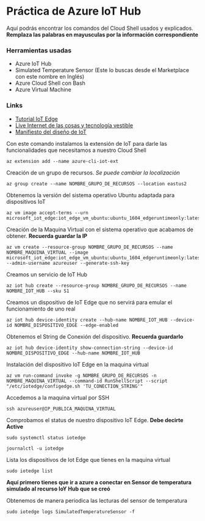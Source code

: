 # Práctica de Azure IoT Hub

Aquí podrás encontrar los comandos del Cloud Shell usados y explicados.
**Remplaza las palabras en mayusculas por la información correspondiente**

### Herramientas usadas
* Azure IoT Hub
* Simulated Temperature Sensor (Este lo buscas desde el Marketplace con este nombre en Inglés)
* Azure Cloud Shell con Bash
* Azure Virtual Machine

### Links
* [Tutorial IoT Edge](https://www.youtube.com/watch?v=lN66jCsFjGs&ab_channel=Innovacci%C3%B3nvirtual)
* [Live Internet de las cosas y tecnología vestible](https://teams.microsoft.com/l/meetup-join/19%3ameeting_NjdlNjZjMmMtZTQ5NC00ZGNkLWI3NjEtZmIzNjQzYjQxNTJl%40thread.v2/0?context=%7b%22Tid%22%3a%224ae54b05-b77e-4224-aef1-8661422e0816%22%2c%22Oid%22%3a%2267a900b5-a64a-4c11-a5b4-e37828d233ed%22%2c%22IsBroadcastMeeting%22%3atrue%7d)
* [Manifiesto del diseño de IoT](https://www.iotmanifesto.com/)

Con este comando instalamos la extensión de IoT para darle las funcionalidades que necesitamos a nuestro Cloud Shell

```
az extension add --name azure-cli-iot-ext
```

Creación de un grupo de recursos. *Se puede cambiar la localización*

```
az group create --name NOMBRE_GRUPO_DE_RECURSOS --location eastus2
```
Obtenemos la versión del sistema operativo Ubuntu adaptada para dispositivos IoT
```
az vm image accept-terms --urn microsoft_iot_edge:iot_edge_vm_ubuntu:ubuntu_1604_edgeruntimeonly:latest
```
Creación de la Maquina Virtual con el sistema operativo que acabamos de obtener. **Recuerda guardar la IP**
```
az vm create --resource-group NOMBRE_GRUPO_DE_RECURSOS --name NOMBRE_MAQUINA_VIRTUAL --image microsoft_iot_edge:iot_edge_vm_ubuntu:ubuntu_1604_edgeruntimeonly:latest --admin-username azureuser --generate-ssh-key
```
Creamos un servicio de IoT Hub
```
az iot hub create --resource-group NOMBRE_GRUPO_DE_RECURSOS --name NOMBRE_IOT_HUB --sku S1
```
Creamos un dispositivo de IoT Edge que no servirá para emular el funcionamiento de uno real
```
az iot hub device-identity create --hub-name NOMBRE_IOT_HUB --device-id NOMBRE_DISPOSITIVO_EDGE --edge-enabled
```
Obtenemos el String de Conexión del dispositivo. **Recuerda guardarlo**
```
az iot hub device-identity show-connection-string --device-id NOMBRE_DISPOSITIVO_EDGE --hub-name NOMBRE_IOT_HUB
```
Instalación del dispositivo IoT Edge en la maquina virtual
```
az vm run-command invoke -g NOMBRE_GRUPO_DE_RECURSOS -n NOMBRE_MAQUINA_VIRTUAL --command-id RunShellScript --script "/etc/iotedge/configedge.sh 'TU_CONECTION_STRING'"
```
Accedemos a la maquina virtual por SSH
```
ssh azureuser@IP_PUBLICA_MAQUINA_VIRTUAL
```
Comprobamos el status de nuestro dispositivo IoT Edge. **Debe decirte Active**
```
sudo systemctl status iotedge
```

```
journalctl -u iotedge
```
Lista los dispositivos de Iot Edge que tienes en la maquina virtual
```
sudo iotedge list
```

**Aquí primero tienes que ir a azure a conectar en Sensor de temperatura simulado al recurso IoY Hub que se creó**

Obtenemos de manera periodica las lecturas del sensor de temperatura
```
sudo iotedge logs SimulatedTemperatureSensor -f
```
